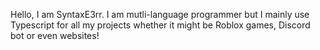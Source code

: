 Hello, I am SyntaxE3rr. I am mutli-language programmer but I mainly use Typescript for all my projects whether it might be Roblox games, Discord bot or even websites!
